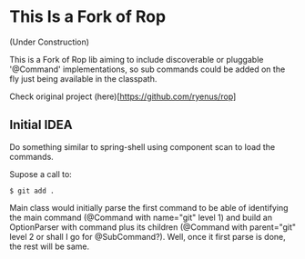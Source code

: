 # This Is a Fork of Rop

(Under Construction)

This is a Fork of Rop lib aiming to include discoverable or pluggable '@Command' implementations, so sub commands could be added on the fly just being available in the classpath.

Check original project (here)[https://github.com/ryenus/rop]

## Initial IDEA

Do something similar to spring-shell using component scan to load the commands.

Supose a call to:

```
$ git add .
```

Main class would initially parse the first command to be able of identifying the main command (@Command with name="git" level 1) and build an OptionParser with command plus its children (@Command with parent="git" level 2 or shall I go for @SubCommand?).
Well, once it first parse is done, the rest will be same.